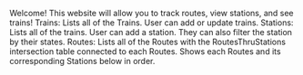 Welcome! This website will allow you to track routes, view stations, and see trains!
Trains: Lists all of the Trains. User can add or update trains.
Stations: Lists all of the trains. User can add a station. They can also filter the station by their states.
Routes: Lists all of the Routes with the RoutesThruStations intersection table connected to each Routes. Shows each Routes and its corresponding Stations below in order.
